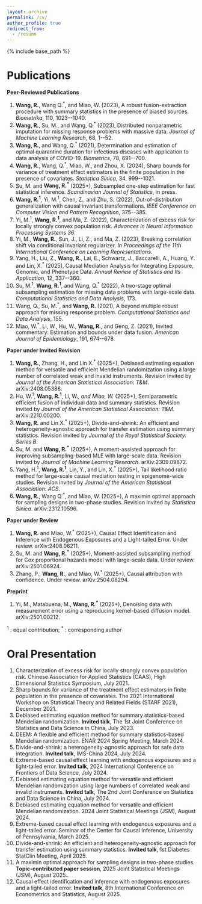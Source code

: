 ```yaml
---
layout: archive
permalink: /cv/
author_profile: true
redirect_from:
  - /resume
---
```


{% include base_path %}


Publications
======
**Peer-Reviewed Publications**
1. **Wang, R.**, Wang Q.<sup>*</sup>, and Miao, W. (2023), A robust fusion-extraction procedure with summary statistics in the presence of biased sources. _Biometrika_, 110, 1023--1040.
2. **Wang, R.**, Su, M., and Wang, Q.<sup>*</sup> (2023), Distributed nonparametric imputation for missing response problems with massive data. _Journal of Machine Learning Research_, 68, 1--52.
3. **Wang, R.**, and Wang, Q.<sup>*</sup> (2021), Determination and estimation of optimal quarantine duration for infectious diseases with application to data analysis of COVID-19. _Biometrics_, 78, 691--700.
4. **Wang, R.**, Wang, Q.<sup>*</sup>, Miao, W., and Zhou, X. (2024), Sharp bounds for variance of treatment effect estimators in the finite population in the presence of covariates. _Statistica Sinica_, 34, 999--1021.
5. Su, M. and **Wang, R.<sup>*</sup>** (2025+), Subsampled one-step estimation for fast statistical inference. _Scandinavian Journal of Statistics_, in press.  
6. **Wang, R.<sup>1</sup>**, Yi, M.<sup>1</sup>, Chen, Z., and Zhu, S. (2022), Out-of-distribution generalization with causal invariant transformations. _IEEE Conference on Computer Vision and Pattern Recognition_, 375--385.
7. Yi, M.<sup>1</sup>, **Wang, R.<sup>1</sup>**, and Ma, Z. (2022), Characterization of excess risk for locally strongly convex population risk. _Advances in Neural Information Processing Systems 36_.
8. Yi, M., **Wang, R.**, Sun, J., Li, Z., and Ma, Z. (2023), Breaking correlation shift via conditional invariant regularizer. _In Proceedings of the 11th International Conference on Learning Representations_.
9. Yang, H., Liu, Z., **Wang, R.**, Lai, E., Schwartz, J., Baccarelli, A., Huang, Y. and Lin, X.<sup>*</sup> (2025), Causal Mediation Analysis for Integrating Exposure, Genomic, and Phenotype Data. _Annual Review of Statistics and Its Application_, 12, 337--360.
10. Su, M.<sup>1</sup>, **Wang, R.<sup>1</sup>**, and Wang, Q.<sup>*</sup> (2022), A two-stage optimal subsampling estimation for missing data problems with large-scale data. _Computational Statistics and Data Analysis_, 173.
11. Wang, Q., Su, M.<sup>*</sup>, and **Wang, R.** (2021), A beyond multiple robust approach for missing response problem. _Computational Statistics and Data Analysis_, 155.
12. Miao, W.<sup>*</sup>, Li, W., Hu, W., **Wang, R.**, and Geng, Z. (2021), Invited commentary: Estimation and bounds under data fusion. _American Journal of Epidemiology_, 191, 674--678.

**Paper under Invited Revision**
 1.	**Wang, R.**, Zhang, H., and Lin X.<sup>*</sup> (2025+), Debiased estimating equation method for versatile and efficient Mendelian randomization using a large number of correlated weak and invalid instruments. Revision invited by _Journal of the American Statistical Association: T&M_. arXiv:2408.05386.
 2. Hu, W.<sup>1</sup>, **Wang, R.<sup>1</sup>**, Li, W.<sup>*</sup>, and Miao, W.<sup>*</sup> (2025+), Semiparametric efficient fusion of individual data and summary statistics. Revision invited by _Journal of the American Statistical Association: T&M_. arXiv:2210.00200.
 3. **Wang, R.** and Lin X.<sup>*</sup> (2025+), Divide-and-shrink: An efficient and heterogeneity-agnostic approach for transfer estimation using summary statistics. Revision invited by _Journal of the Royal Statistical Society: Series B_.
 4. Su, M. and **Wang, R.<sup>*</sup>** (2025+), A moment-assisted approach for improving subsampling-based MLE with large-scale data. Revision invited by _Journal of Machine Learning Research_. arXiv:2309.09872.
 5. Yang, H.<sup>1</sup>, **Wang, R.<sup>1</sup>**, Lin, Y., and Lin, X.<sup>*</sup> (2025+), Tail likelihood ratio method for large-scale causal mediation testing in epigenome-wide studies. Revision invited by _Journal of the American Statistical Association: ACS_.
 6.	**Wang, R.**, Wang Q.<sup>*</sup>, and Miao, W. (2025+), A maximin optimal approach for sampling designs in two-phase studies. Revision invited by _Statistica Sinica_. arXiv:2312.10596.   

**Paper under Review**
1. **Wang, R.** and Miao, W.<sup>*</sup> (2025+), Causal Effect Identification and Inference with Endogenous Exposures and a Light-tailed Error. Under review. arXiv:2408.06211.
2. Su, M. and **Wang, R.<sup>*</sup>** (2025+), Moment-assisted subsampling method for Cox proportional hazards model with large-scale data. Under review. arXiv:2501.06924. 
3. Zhang, P., **Wang, R.**, and Miao, W.<sup>*</sup> (2025+), Causal attribution with confidence. Under review. arXiv:2504.08294.

**Preprint**
1. Yi, M., Matabuena, M., **Wang, R.<sup>*</sup>** (2025+), Denoising data with measurement error using a reproducing kernel-based diffusion model. arXiv:2501.00212.

<sup>1</sup> : equal contribution; <sup>*</sup> : corresponding author
  
Oral Presentation
======
1. Characterization of excess risk for locally strongly convex population risk. Chinese Association for Applied Statistics (CAAS), High Dimensional Statistics Symposium, July 2021.
2. Sharp bounds for variance of the treatment effect estimators in finite population in the presence of covariates. The 2021 International Workshop on	Statistical Theory and Related Fields (STARF 2021), December 2021.
3. Debiased estimating equation method for summary statistics-based Mendelian randomization. **Invited talk**, The 1st Joint Conference on Statistics and Data Science in China, July 2023.
4. DEEM: A flexible and efficient method for summary statistics-based Mendelian randomization. ENAR 2024 Spring Meeting, March 2024.
5. Divide-and-shrink: a heterogeneity-agnostic approach for safe data integration. **Invited talk**, IMS-China 2024, July 2024.
6. Extreme-based causal effect learning with endogenous exposures and a light-tailed error. **Invited talk**, 2024 International Conference on Frontiers of Data Science, July 2024.
7. Debiased estimating equation method for versatile and efficient Mendelian randomization using large numbers of correlated weak and invalid instruments. **Invited talk**, The 2nd Joint Conference on Statistics and Data Science in China, July 2024.
8. Debiased estimating equation method for versatile and efficient Mendelian randomization. 2024 Joint Statistical Meetings (JSM), August 2024.
9. Extreme-based causal effect learning with endogenous exposures and a light-tailed error. Seminar of the Center for Causal Inference, University of Pennsylvania, March 2025.
10. Divide-and-shrink: An efficient and heterogeneity-agnostic approach for transfer estimation using summary statistics. **Invited talk**, 1st Diabetes StatClin Meeting, April 2025.
11. A maximin optimal approach for sampling designs in two-phase studies. **Topic-contributed paper session**, 2025 Joint Statistical Meetings (JSM), August 2025.. 
12. Causal effect identification and inference with endogenous exposures and a light-tailed error. **Invited talk**, 8th International Conference on Econometrics and Statistics, August 2025.


